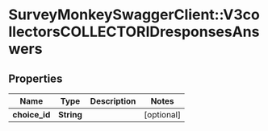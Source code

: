 # SurveyMonkeySwaggerClient::V3collectorsCOLLECTORIDresponsesAnswers

## Properties
Name | Type | Description | Notes
------------ | ------------- | ------------- | -------------
**choice_id** | **String** |  | [optional] 

